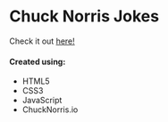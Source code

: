# Chuck Norris Jokes
Check it out [here!]()
#### Created using:
* HTML5
* CSS3
* JavaScript
* ChuckNorris.io